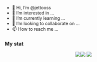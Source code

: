 - 👋 Hi, I’m @jettooss
- 👀 I’m interested in ...
- 🌱 I’m currently learning ...
- 💞️ I’m looking to collaborate on ...
- 📫 How to reach me ...

### My stat
<div id="stat" align="center">
	<img src="https://github-profile-summary-cards.vercel.app/api/cards/profile-details?username=jettooss"/><img src="https://github-profile-summary-cards.vercel.app/api/cards/most-commit-language?username=jettooss"/>
	<img src="https://github-profile-summary-cards.vercel.app/api/cards/stats?username=jettooss"/>
</div>

